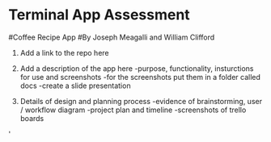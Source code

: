 # Terminal App Assessment
#Coffee Recipe App
#By Joseph Meagalli and William Clifford


1. Add a link to the repo here

2. Add a description of the app here
        -purpose, functionality, insturctions for use and screenshots
        -for the screenshots put them in a folder called docs
        -create a slide presentation

3. Details of design and planning process
        -evidence of brainstorming, user / workflow diagram
        -project plan and timeline
        -screenshots of trello boards

'